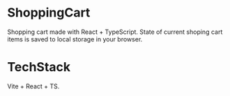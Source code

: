 # ShoppingCart
Shopping cart made with React + TypeScript. State of current shoping cart items is saved to local storage in your browser.

# TechStack
Vite + React + TS.
